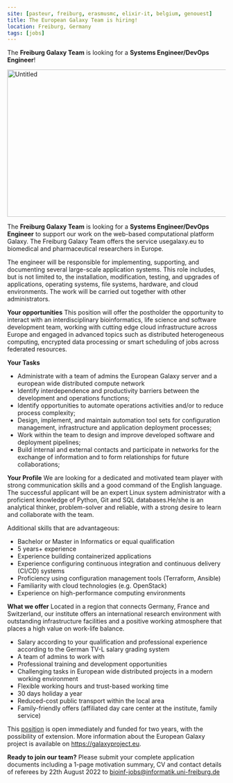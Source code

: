 ```yaml
---
site: [pasteur, freiburg, erasmusmc, elixir-it, belgium, genouest]
title: The European Galaxy Team is hiring!
location: Freiburg, Germany
tags: [jobs]
---
```


The **Freiburg Galaxy Team** is looking for a **Systems Engineer/DevOps Engineer**!

<div class="multiple-img">
<a data-flickr-embed="true"  href="https://www.flickr.com/photos/134305289@N03/31768905991/in/album-72157671198874931/" title="Untitled"><img src="https://farm1.staticflickr.com/366/31768905991_508703bbeb_k.jpg" width="512" height="340" alt="Untitled"></a>
</div>

The **Freiburg Galaxy Team** is looking for a **Systems Engineer/DevOps Engineer** to support our work on the web-based computational platform Galaxy. The Freiburg Galaxy Team offers the service usegalaxy.eu to biomedical and pharmaceutical researchers in Europe. 

The engineer will be responsible for implementing, supporting, and documenting several large-scale application systems. This role includes, but is not limited to, the installation, modification, testing, and upgrades of applications, operating systems, file systems, hardware, and cloud environments. The work will be carried out together with other administrators. 

**Your opportunities**
This position will offer the postholder the opportunity to interact with an interdisciplinary bioinformatics, life science and software development team, working with cutting edge cloud infrastructure across Europe and engaged in advanced topics such as distributed heterogeneous computing, encrypted data processing or smart scheduling of jobs across federated resources. 

**Your Tasks**
- Administrate with a team of admins the European Galaxy server and a european wide distributed compute network
- Identify interdependence and productivity barriers between the development and operations functions;
- Identify opportunities to automate operations activities and/or to reduce process complexity;
- Design, implement, and maintain automation tool sets for configuration management, infrastructure and application deployment processes;
- Work within the team to design and improve developed software and deployment pipelines;
- Build internal and external contacts and participate in networks for the exchange of information and to form relationships for future collaborations;

**Your Profile**
We are looking for a dedicated and motivated team player with strong communication skills and a good command of the English language.
The successful applicant will be an expert Linux system administrator with a proficient knowledge of Python, Git and SQL databases.He/she is an analytical thinker, problem-solver and reliable, with a strong desire to learn and collaborate with the team.

Additional skills that are advantageous:
- Bachelor or Master in Informatics or equal qualification
- 5 years+ experience
- Experience building containerized applications
- Experience configuring continuous integration and continuous delivery (CI/CD) systems
- Proficiency using configuration management tools (Terraform, Ansible)
- Familiarity with cloud technologies (e.g. OpenStack)
- Experience on high-performance computing environments


**What we offer**
Located in a region that connects Germany, France and Switzerland, our institute offers an international research environment with outstanding infrastructure facilities and a positive working atmosphere that places a high value on work-life balance.

- Salary according to your qualification and professional experience according to the German TV-L salary grading system
- A team of admins to work with
- Professional training and development opportunities
- Challenging tasks in European wide distributed projects in a modern working environment
- Flexible working hours and trust-based working time
- 30 days holiday a year
- Reduced-cost public transport within the local area
- Family-friendly offers (affiliated day care center at the institute, family service)


This [position](https://drive.google.com/file/d/13jGEmb8lH6XwO1p0CGMnXRAO0qE7Ptr8/view?usp=sharing) is open immediately and funded for two years, with the possibility of extension. More information about the European Galaxy project is available on https://galaxyproject.eu.

**Ready to join our team?**
Please submit your complete application documents including a 1-page motivation summary, CV and contact details of referees by 22th August 2022 to 
bioinf-jobs@informatik.uni-freiburg.de
